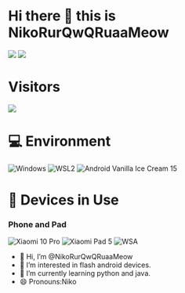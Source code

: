 # Hi there 👋 this is NikoRurQwQRuaaMeow

![](https://github-readme-stats.vercel.app/api?username=NikoRurQwQRuaaMeow&show_icons=true&hide_border=true&include_all_commits=true)
![](https://github-readme-stats.vercel.app/api/top-langs/?username=NikoRurQwQRuaaMeow&layout=compact&langs_count=10&hide=Python,JavaScript&exclude_repo=Cemiuiler,action-tmate,Aquarius223-s-sdm845-kernel)


# Visitors

![](https://count.getloli.com/get/@NikoRurQwQRuaaMeow?theme=gelbooru)

# 💻 Environment

![Windows](https://img.shields.io/badge/Windows%2011%20Pro%2024H2-00BBFF?style=flat-square&logo=Windows&logoColor=ffffff)
![WSL2](https://img.shields.io/badge/WSL2%20Ubuntu%2024%2e10%20LTS-DD4814?style=flat-square&logo=ubuntu&logoColor=ffffff)
![Android Vanilla Ice Cream 15](https://img.shields.io/badge/Android%20Vanilla%20Ice%20Cream%2015-3DDC84?style=flat-square&logo=android&logoColor=ffffff)

# 📱 Devices in Use

### Phone and Pad

![Xiaomi 10 Pro](https://img.shields.io/badge/Xiaomi%2015%20Ultra-FD4900?style=flat-square&logo=xiaomi&logoColor=ffffff)
![Xiaomi Pad 5](https://img.shields.io/badge/Xiaomi%20Pad%206S%20Pro-FD4900?style=flat-square&logo=xiaomi&logoColor=ffffff)
![WSA](https://img.shields.io/badge/Windows%20Subsystem%20For%20Android%2013-3DDC84?style=flat-square&logo=Android&logoColor=ffffff)

- 👋 Hi, I’m @NikoRurQwQRuaaMeow
- 👀 I’m interested in flash android devices.
- 🌱 I’m currently learning python and java.
- 😄 Pronouns:Niko

<!---
NikoRurQwQRuaaMeow/NikoRurQwQRuaaMeow is a ✨ special ✨ repository because its `README.md` (this file) appears on your GitHub profile.
You can click the Preview link to take a look at your changes.
--->
